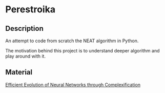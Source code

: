 # Perestroika

## Description
An attempt to code from scratch the NEAT algorithm in Python.

The motivation behind this project is to understand deeper algorithm and play
around with it.

## Material
[Efficient Evolution of Neural Networks through Complexification](http://nn.cs.utexas.edu/downloads/papers/stanley.phd04.pdf)

